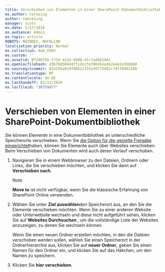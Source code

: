 ```yaml
---
title: Verschieben von Elementen in einer SharePoint-Dokumentbibliothek
ms.author: toresing
author: tomresing
manager: scotv
ms.date: 5/17/2018
ms.audience: Admin
ms.topic: article
ROBOTS: NOINDEX, NOFOLLOW
localization_priority: Normal
ms.collection: Adm_O365
ms.custom: ''
ms.assetid: 8f240745-f75d-412d-9588-4fc7ad862041
ms.openlocfilehash: d3b7b8504d4ffcdccfe39645ee462e4e2e36b660
ms.sourcegitcommit: 03a156a9c9740521155a30775492c7dff0982588
ms.translationtype: MT
ms.contentlocale: de-DE
ms.lasthandoff: 03/22/2019
ms.locfileid: "30759977"
---
```

# <a name="move-items-in-a-sharepoint-document-library"></a>Verschieben von Elementen in einer SharePoint-Dokumentbibliothek

Sie können Elemente in eine Dokumentbibliothek an unterschiedliche Speicherorte verschieben. Wenn Sie [die Option für die gezielte Freigabe eingerichtet](https://go.microsoft.com/fwlink/?linkid=622980)haben, können Sie Elemente auch über Websites verschieben. Beim Verschieben von Dokumenten wird auch deren Verlauf verschoben.
  
1. Navigieren Sie in einem Webbrowser zu den Dateien, Ordnern oder Links, die Sie verschieben möchten, und klicken Sie dann auf **Verschieben nach**.
    
    > [!NOTE]
    > **Move to** ist nicht verfügbar, wenn Sie die klassische Erfahrung von SharePoint Online verwenden. 
  
2. Wählen Sie unter **Ziel auswählen**den Speicherort aus, an den Sie die Elemente verschieben möchten. Wenn Sie zu einer anderen Website oder Unterwebsite wechseln und diese nicht aufgeführt sehen, klicken Sie auf **Websites Durchsuchen** , um die vollständige Liste der Websites anzuzeigen, zu denen Sie wechseln können. 
    
    Wenn Sie einen neuen Ordner erstellen möchten, in den die Dateien verschoben werden sollen, wählen Sie einen Speicherort in der Ordnerhierarchie aus, klicken Sie auf **neuer Ordner**, geben Sie einen Namen für den Ordner ein, und klicken Sie auf das Häkchen, um den Namen zu speichern.
    
3. Klicken Sie **hier verschieben**.
    

